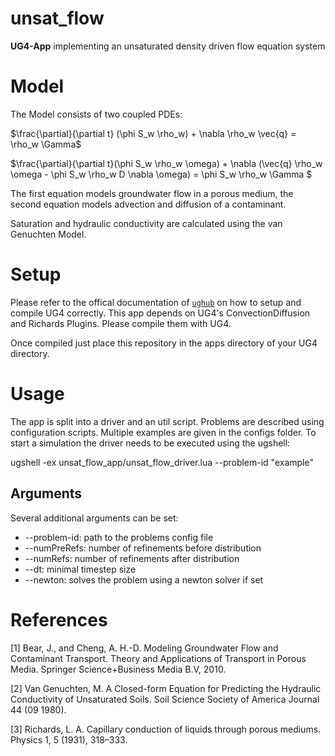 # unsat_flow

**UG4-App** implementing an unsaturated density driven flow equation system

# Model
The Model consists of two coupled PDEs:

$\frac{\partial}{\partial t} (\phi S_w \rho_w) + \nabla \rho_w \vec{q} = \rho_w \Gamma$

$\frac{\partial}{\partial t}(\phi S_w \rho_w \omega) + \nabla  (\vec{q} \rho_w \omega - \phi S_w \rho_w D \nabla \omega) = \phi S_w \rho_w \Gamma $


The first equation models groundwater flow in a porous medium, the second equation models advection and diffusion of a contaminant.

Saturation and hydraulic conductivity are calculated using the van Genuchten Model.

# Setup
Please refer to the offical documentation of [`ughub`](https://github.com/UG4/ughub) on how to setup and compile UG4 correctly.
This app depends on UG4's ConvectionDiffusion and Richards Plugins. Please compile them with UG4.

Once compiled just place this repository in the apps directory of your UG4 directory. 

# Usage
The app is split into a driver and an util script. Problems are described using configuration scripts. Multiple examples are given in the configs folder. 
To start a simulation the driver needs to be executed using the ugshell:

ugshell -ex unsat_flow_app/unsat_flow_driver.lua --problem-id "example"

## Arguments
Several additional arguments can be set:
* --problem-id: path to the problems config file
* --numPreRefs: number of refinements before distribution
* --numRefs: number of refinements after distribution
* --dt: minimal timestep size
* --newton: solves the problem using a newton solver if set


# References
[1] Bear, J., and Cheng, A. H.-D. Modeling Groundwater Flow and Contaminant Transport. Theory and Applications of Transport in Porous Media. Springer Science+Business Media B.V, 2010.

[2] Van Genuchten, M. A Closed-form Equation for Predicting the Hydraulic Conductivity of Unsaturated Soils. Soil Science Society of America Journal 44 (09 1980).

[3] Richards, L. A. Capillary conduction of liquids through porous mediums. Physics 1, 5 (1931), 318–333.

